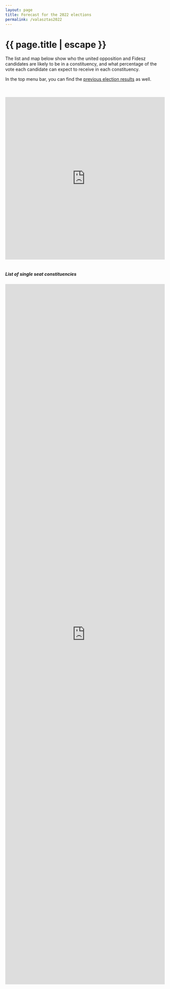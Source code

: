 ```yaml
---
layout: page
title: Forecast for the 2022 elections
permalink: /valasztas2022
---
```


<h1 class="page-title">{{ page.title | escape }}</h1>
    
<div>
    <div>
          <div>

<p>The list and map below show who the united opposition and Fidesz candidates are likely to be in a constituency, and what percentage of the vote each candidate can expect to receive in each constituency.</p>
<p>In the top menu bar, you can find the <a href="../korabbi-valasztasok">previous election results</a> as well.</p>

<br/>
 <br/>
		  <iframe title="A választókerületek jelenleg becsült megoszlása" aria-label="Map" id="datawrapper-chart-N9sdI" src="https://datawrapper.dwcdn.net/N9sdI/1/" scrolling="no" frameborder="0" style="width: 0; min-width: 100% !important; border: none;" height="512"></iframe><script type="text/javascript">!function(){"use strict";window.addEventListener("message",(function(e){if(void 0!==e.data["datawrapper-height"]){var t=document.querySelectorAll("iframe");for(var a in e.data["datawrapper-height"])for(var r=0;r<t.length;r++){if(t[r].contentWindow===e.source)t[r].style.height=e.data["datawrapper-height"][a]+"px"}}}))}();</script>


<br/>
<br/>


<h5>List of single seat constituencies</h5>

<iframe title="List of candidates of the United opposition vs. Fidesz " aria-label="table" id="datawrapper-chart-BW3DZ" src="https://datawrapper.dwcdn.net/BW3DZ/1/" scrolling="no" frameborder="0" style="width: 0; min-width: 100% !important; border: none;" height="2206"></iframe><script type="text/javascript">!function(){"use strict";window.addEventListener("message",(function(e){if(void 0!==e.data["datawrapper-height"]){var t=document.querySelectorAll("iframe");for(var a in e.data["datawrapper-height"])for(var r=0;r<t.length;r++){if(t[r].contentWindow===e.source)t[r].style.height=e.data["datawrapper-height"][a]+"px"}}}))}();</script>

	
   